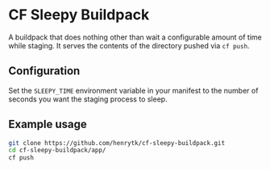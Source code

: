 # CF Sleepy Buildpack

A buildpack that does nothing other than wait a configurable amount of time while staging. It serves the contents of the directory pushed via `cf push`.

## Configuration

Set the `SLEEPY_TIME` environment variable in your manifest to the number of seconds you want the staging process to sleep.

## Example usage

```bash
git clone https://github.com/henrytk/cf-sleepy-buildpack.git
cd cf-sleepy-buildpack/app/
cf push
```
